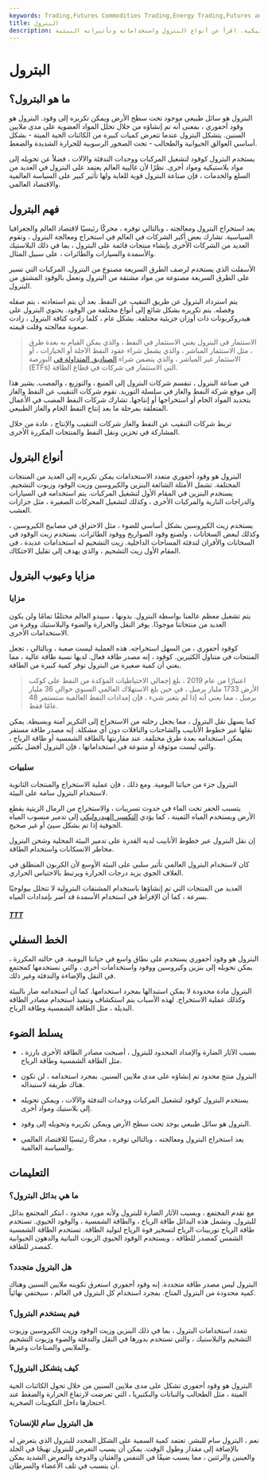```yaml
---
keywords: Trading,Futures Commodities Trading,Energy Trading,Futures and Commodities Trading
title: البترول
description: البترول هو سائل موجود في الأرض يمكن تكريره إلى وقود ومواد بلاستيكية. اقرأ عن أنواع البترول واستخداماته وتأثيراته البيئية.
---
```


# البترول
## ما هو البترول؟

البترول هو سائل طبيعي موجود تحت سطح الأرض ويمكن تكريره إلى وقود. البترول هو وقود أحفوري ، بمعنى أنه تم إنشاؤه من خلال تحلل المواد العضوية على مدى ملايين السنين. يتشكل البترول عندما تتعرض كميات كبيرة من الكائنات الحية الميتة - بشكل أساسي العوالق الحيوانية والطحالب - تحت الصخور الرسوبية للحرارة الشديدة والضغط.

يستخدم البترول كوقود لتشغيل المركبات ووحدات التدفئة والآلات ، فضلاً عن تحويله إلى مواد بلاستيكية ومواد أخرى. نظرًا لأن غالبية العالم يعتمد على البترول في العديد من السلع والخدمات ، فإن صناعة البترول قوية للغاية ولها تأثير كبير على السياسة العالمية والاقتصاد العالمي.

## فهم البترول

يعد استخراج البترول ومعالجته ، وبالتالي توفره ، محركًا رئيسيًا لاقتصاد العالم والجغرافيا السياسية. تشارك بعض أكبر الشركات في العالم في استخراج ومعالجة البترول ، وتقوم العديد من الشركات الأخرى بإنشاء منتجات قائمة على البترول ، بما في ذلك البلاستيك والأسمدة والسيارات والطائرات ، على سبيل المثال.

الأسفلت الذي يستخدم لرصف الطرق السريعة مصنوع من البترول. المركبات التي تسير على الطرق السريعة مصنوعة من مواد مشتقة من البترول وتعمل بالوقود المشتق من البترول.

يتم استرداد البترول عن طريق التنقيب عن النفط. بعد أن يتم استعادته ، يتم صقله وفصله. يتم تكريره بشكل شائع إلى أنواع مختلفة من الوقود. يحتوي البترول على هيدروكربونات ذات أوزان جزيئية مختلفة. بشكل عام ، كلما زادت كثافة البترول ، زادت صعوبة معالجته وقلت قيمته.

> الاستثمار في البترول يعني الاستثمار في النفط ، والذي يمكن القيام به بعدة طرق ، مثل الاستثمار المباشر ، والذي يشمل شراء عقود النفط الآجلة أو الخيارات ، أو الاستثمار غير المباشر ، والذي يتضمن شراء [الصناديق المتداولة في](/etf) البورصة (ETFs) التي الاستثمار في شركات في قطاع الطاقة.

>

في صناعة البترول ، تنقسم شركات البترول إلى المنبع ، والتوزيع ، والمصب. يشير هذا إلى موقع شركة النفط والغاز في سلسلة التوريد. تقوم شركات التنقيب عن النفط والغاز بتحديد المواد الخام أو استخراجها أو إنتاجها. تشارك شركات النفط المصب في الأعمال المتعلقة بمرحلة ما بعد إنتاج النفط الخام والغاز الطبيعي.

تربط شركات التنقيب عن النفط والغاز شركات التنقيب والإنتاج ، عادة من خلال المشاركة في تخزين ونقل النفط والمنتجات المكررة الأخرى.

## أنواع البترول

البترول هو وقود أحفوري متعدد الاستخدامات يمكن تكريره إلى العديد من المنتجات المختلفة. تشمل الأمثلة الشائعة البنزين والكيروسين وزيت الوقود وزيوت التشحيم. يستخدم البنزين في المقام الأول لتشغيل المركبات. يتم استخدامه في السيارات والدراجات النارية والمركبات الأخرى ، وكذلك لتشغيل المحركات الصغيرة ، مثل جزازات العشب.

يستخدم زيت الكيروسين بشكل أساسي للضوء ، مثل الاحتراق في مصابيح الكيروسين ، وكذلك لبعض السخانات ، ولصنع وقود الصواريخ ووقود الطائرات. يستخدم زيت الوقود في السخانات والأفران لتدفئة المساحات الداخلية. زيت التشحيم له استخدامات عديدة ، في المقام الأول زيت التشحيم ، والذي يهدف إلى تقليل الاحتكاك.

## مزايا وعيوب البترول

### مزايا

يتم تشغيل معظم عالمنا بواسطة البترول. بدونها ، سيبدو العالم مختلفًا تمامًا ولن يكون العديد من منتجاتنا موجودًا. يوفر النقل والحرارة والضوء والبلاستيك ووفرة من الاستخدامات الأخرى.

كوقود أحفوري ، من السهل استخراجه. هذه العملية ليست صعبة ، وبالتالي ، تجعل المنتجات في متناول الكثيرين. كوقود ، إنه مصدر طاقة فعال. لديها نسبة طاقة عالية ، مما يعني أن كمية صغيرة من البترول توفر كمية كبيرة من الطاقة.

> اعتبارًا من عام 2019 ، بلغ إجمالي الاحتياطيات المؤكدة من النفط على كوكب الأرض 1733 مليار برميل ، في حين بلغ الاستهلاك العالمي السنوي حوالي 36 مليار برميل ، مما يعني أنه إذا لم يتغير شيء ، فإن إمدادات النفط العالمية ستستمر 48 عامًا فقط.

>

كما يسهل نقل البترول ، مما يجعل رحلته من الاستخراج إلى التكرير آمنة وبسيطة. يمكن نقلها عبر خطوط الأنابيب والشاحنات والناقلات دون أي مشكلة. إنه مصدر طاقة مستقر يمكن استخدامه بعدة طرق مختلفة. عند مقارنتها بالطاقة الشمسية أو طاقة الرياح ، والتي ليست موثوقة أو متنوعة في استخداماتها ، فإن البترول أفضل بكثير.

### سلبيات

البترول جزء من حياتنا اليومية. ومع ذلك ، فإن عملية الاستخراج والمنتجات الثانوية لاستخدام البترول سامة على البيئة.

يتسبب الحفر تحت الماء في حدوث تسريبات ، والاستخراج من الرمال الزيتية يقطع الأرض ويستخدم المياه الثمينة ، كما يؤدي [التكسير الهيدروليكي](/fracking) إلى تدمير منسوب المياه الجوفية إذا تم بشكل سيئ أو غير صحيح.

إن نقل البترول عبر خطوط الأنابيب لديه القدرة على تدمير البيئة المحلية وشحن البترول مخاطر الانسكابات واستخدام الطاقة.

كان لاستخدام البترول العالمي تأثير سلبي على البيئة الأوسع لأن الكربون المنطلق في الغلاف الجوي يزيد درجات الحرارة ويرتبط بالاحتباس الحراري.

العديد من المنتجات التي تم إنشاؤها باستخدام المشتقات البترولية لا تتحلل بيولوجيًا بسرعة ، كما أن الإفراط في استخدام الأسمدة قد أضر بإمدادات المياه.

<h5> <a href=""> TTT </a> </h5>

## الخط السفلي

البترول هو وقود أحفوري يستخدم على نطاق واسع في حياتنا اليومية. في حالته المكررة ، يمكن تحويله إلى بنزين وكيروسين ووقود واستخدامات أخرى ، والتي نستخدمها كمجتمع في النقل والإضاءة والتدفئة وغير ذلك.

البترول مادة محدودة لا يمكن استبدالها بمجرد استخدامها. كما أن استخدامه ضار بالبيئة وكذلك عملية الاستخراج. لهذه الأسباب يتم استكشاف وتنفيذ استخدام مصادر الطاقة البديلة ، مثل الطاقة الشمسية وطاقة الرياح.

## يسلط الضوء

- بسبب الآثار الضارة والإمداد المحدود للبترول ، أصبحت مصادر الطاقة الأخرى بارزة ، مثل الطاقة الشمسية وطاقة الرياح.

- البترول منتج محدود تم إنشاؤه على مدى ملايين السنين. بمجرد استخدامه ، لن تكون هناك طريقة لاستبداله.

- يستخدم البترول كوقود لتشغيل المركبات ووحدات التدفئة والآلات ، ويمكن تحويله إلى بلاستيك ومواد أخرى.

- البترول هو سائل طبيعي يوجد تحت سطح الأرض ويمكن تكريره وتحويله إلى وقود.

- يعد استخراج البترول ومعالجته ، وبالتالي توفره ، محركًا رئيسيًا للاقتصاد العالمي والسياسة العالمية.

## التعليمات

### ما هي بدائل البترول؟

مع تقدم المجتمع ، وبسبب الآثار الضارة للبترول ولأنه مورد محدود ، ابتكر المجتمع بدائل للبترول. وتشمل هذه البدائل طاقة الرياح ، والطاقة الشمسية ، والوقود الحيوي. تستخدم طاقة الرياح توربينات الرياح لتسخير قوة الرياح لتوليد الطاقة. تستخدم الطاقة الشمسية الشمس كمصدر للطاقة ، ويستخدم الوقود الحيوي الزيوت النباتية والدهون الحيوانية كمصدر للطاقة.

### هل البترول متجدد؟

البترول ليس مصدر طاقة متجددة. إنه وقود أحفوري استغرق تكوينه ملايين السنين وهناك كمية محدودة من البترول المتاح. بمجرد استخدام كل البترول في العالم ، سيختفي نهائياً.

### فيم يستخدم البترول؟

تتعدد استخدامات البترول ، بما في ذلك البنزين وزيت الوقود وزيت الكيروسين وزيوت التشحيم والبلاستيك ، والتي تستخدم بدورها في النقل والتدفئة والضوء وزيوت التشحيم والملابس والصناعات وغيرها.

### كيف يتشكل البترول؟

البترول هو وقود أحفوري تشكل على مدى ملايين السنين من خلال تحول الكائنات الحية الميتة ، مثل الطحالب والنباتات والبكتيريا ، التي تعرضت لارتفاع الحرارة والضغط عند احتجازها داخل التكوينات الصخرية.

### هل البترول سام للإنسان؟

نعم ، البترول سام للبشر. تعتمد كمية السمية على الشكل المحدد للبترول الذي يتعرض له بالإضافة إلى مقدار وطول الوقت. يمكن أن يسبب التعرض للبترول تهيجًا في الجلد والعينين والرئتين ، مما يسبب ضيقًا في التنفس والغثيان والدوخة والتعرض الشديد يمكن أن يتسبب في تلف الأعضاء والسرطان.

